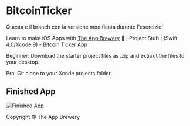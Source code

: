 # BitcoinTicker

Questa è il branch con la versione modificata durante l'esercizio!

Learn to make iOS Apps with [The App Brewery](https://www.appbrewery.co) 📱 | Project Stub | (Swift 4.0/Xcode 9) - Bitcoin Ticker App

Beginner: Download the starter project files as .zip and extract the files to your desktop.

Pro: Git clone to your Xcode projects folder.

## Finished App
![Finished App](http://i.giphy.com/l0HlQGzz2MQCKIBI4.gif)

Copyright © The App Brewery
